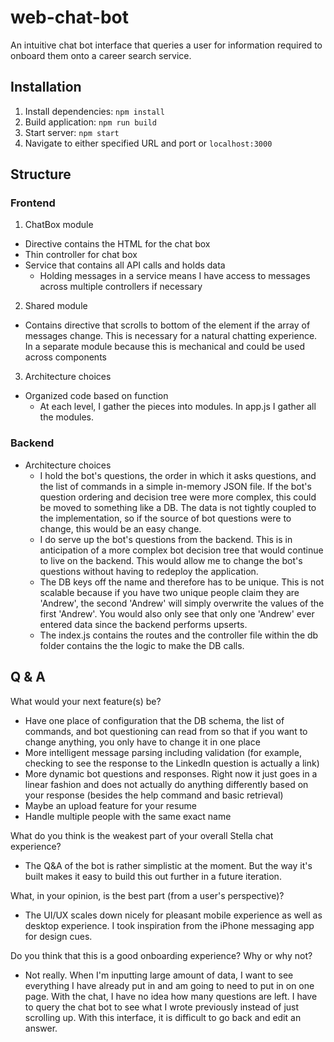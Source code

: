 # web-chat-bot

An intuitive chat bot interface that queries a user for information required to onboard them onto a career search service.

## Installation

1. Install dependencies: `npm install`
2. Build application: `npm run build`
3. Start server: `npm start`
4. Navigate to either specified URL and port or `localhost:3000`

## Structure

### Frontend
1. ChatBox module
  * Directive contains the HTML for the chat box
  * Thin controller for chat box
  * Service that contains all API calls and holds data
    * Holding messages in a service means I have access to messages across multiple controllers if necessary
2. Shared module
  * Contains directive that scrolls to bottom of the element if the array of messages change. This is necessary for a natural chatting experience. In a separate module because this is mechanical and could be used across components
3. Architecture choices
  * Organized code based on function
    * At each level, I gather the pieces into modules. In app.js I gather all the modules.

### Backend
* Architecture choices
  * I hold the bot's questions, the order in which it asks questions, and the list of commands in a simple in-memory JSON file. If the bot's question ordering and decision tree were more complex, this could be moved to something like a DB. The data is not tightly coupled to the implementation, so if the source of bot questions were to change, this would be an easy change.
  * I do serve up the bot's questions from the backend. This is in anticipation of a more complex bot decision tree that would continue to live on the backend. This would allow me to change the bot's questions without having to redeploy the application.
  * The DB keys off the name and therefore has to be unique. This is not scalable because if you have two unique people claim they are 'Andrew', the second 'Andrew' will simply overwrite the values of the first 'Andrew'. You would also only see that only one 'Andrew' ever entered data since the backend performs upserts.
  * The index.js contains the routes and the controller file within the db folder contains the the logic to make the DB calls.

## Q & A
What would your next feature(s) be?
* Have one place of configuration that the DB schema, the list of commands, and bot questioning can read from so that if you want to change anything, you only have to change it in one place
* More intelligent message parsing including validation (for example, checking to see the response to the LinkedIn question is actually a link)
* More dynamic bot questions and responses. Right now it just goes in a linear fashion and does not actually do anything differently based on your response (besides the help command and basic retrieval)
* Maybe an upload feature for your resume
* Handle multiple people with the same exact name

What do you think is the weakest part of your overall Stella chat experience?
* The Q&A of the bot is rather simplistic at the moment. But the way it's built makes it easy to build this out further in a future iteration.

What, in your opinion, is the best part (from a user's perspective)?
* The UI/UX scales down nicely for pleasant mobile experience as well as desktop experience. I took inspiration from the iPhone messaging app for design cues.

Do you think that this is a good onboarding experience? Why or why not?
* Not really. When I'm inputting large amount of data, I want to see everything I have already put in and am going to need to put in on one page. With the chat, I have no idea how many questions are left. I have to query the chat bot to see what I wrote previously instead of just scrolling up. With this interface, it is difficult to go back and edit an answer.
